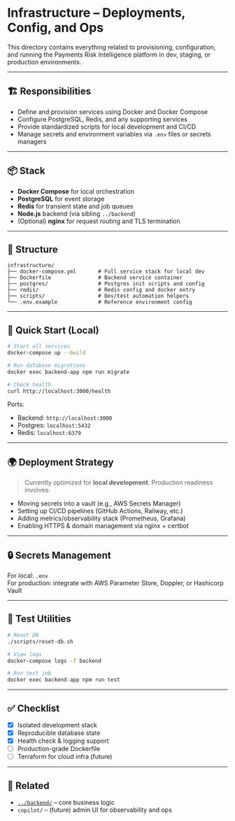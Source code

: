 # Infrastructure – Deployments, Config, and Ops

This directory contains everything related to provisioning, configuration, and running the Payments Risk Intelligence platform in dev, staging, or production environments.

---

## 🏗 Responsibilities

- Define and provision services using Docker and Docker Compose
- Configure PostgreSQL, Redis, and any supporting services
- Provide standardized scripts for local development and CI/CD
- Manage secrets and environment variables via `.env` files or secrets managers

---

## 📦 Stack

- **Docker Compose** for local orchestration
- **PostgreSQL** for event storage
- **Redis** for transient state and job queues
- **Node.js** backend (via sibling `../backend`)
- (Optional) **nginx** for request routing and TLS termination

---

## 📁 Structure

```text
infrastructure/
├── docker-compose.yml       # Full service stack for local dev
├── Dockerfile               # Backend service container
├── postgres/                # Postgres init scripts and config
├── redis/                   # Redis config and docker entry
├── scripts/                 # Dev/test automation helpers
└── .env.example             # Reference environment config
```

---

## 🚀 Quick Start (Local)

```bash
# Start all services
docker-compose up --build

# Run database migrations
docker exec backend-app npm run migrate

# Check health
curl http://localhost:3000/health
```

Ports:
- Backend: `http://localhost:3000`
- Postgres: `localhost:5432`
- Redis: `localhost:6379`

---

## 🌍 Deployment Strategy

> Currently optimized for **local development**. Production readiness involves:

- Moving secrets into a vault (e.g., AWS Secrets Manager)
- Setting up CI/CD pipelines (GitHub Actions, Railway, etc.)
- Adding metrics/observability stack (Prometheus, Grafana)
- Enabling HTTPS & domain management via nginx + certbot

---

## 🔒 Secrets Management

For local: `.env`  
For production: integrate with AWS Parameter Store, Doppler, or Hashicorp Vault

---

## 🧪 Test Utilities

```bash
# Reset DB
./scripts/reset-db.sh

# View logs
docker-compose logs -f backend

# Run test job
docker exec backend-app npm run test
```

---

## ✅ Checklist

- [x] Isolated development stack
- [x] Reproducible database state
- [x] Health check & logging support
- [ ] Production-grade Dockerfile
- [ ] Terraform for cloud infra (future)

---

## 📁 Related

- [`../backend/`](../backend/) – core business logic
- `copilot/` – (future) admin UI for observability and ops